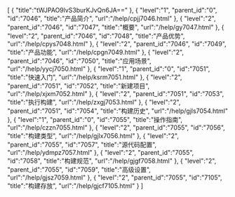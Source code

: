 [
	{
		"title":"tWJPAO9lvS3burKJvQn6JA=="
	},
	{
		"level":"1",
		"parent_id":"0",
		"id":"7046",
		"title":"产品简介",
		"url":"/help/cpjj7046.html"
	},
	{
		"level":"2",
		"parent_id":"7046",
		"id":"7047",
		"title":"概要",
		"url":"/help/gy7047.html"
	},
	{
		"level":"2",
		"parent_id":"7046",
		"id":"7048",
		"title":"产品优势",
		"url":"/help/cpys7048.html"
	},
	{
		"level":"2",
		"parent_id":"7046",
		"id":"7049",
		"title":"产品功能",
		"url":"/help/cpgn7049.html"
	},
	{
		"level":"2",
		"parent_id":"7046",
		"id":"7050",
		"title":"应用场景",
		"url":"/help/yycj7050.html"
	},
	{
		"level":"1",
		"parent_id":"0",
		"id":"7051",
		"title":"快速入门",
		"url":"/help/ksrm7051.html"
	},
	{
		"level":"2",
		"parent_id":"7051",
		"id":"7052",
		"title":"新建项目",
		"url":"/help/xjxm7052.html"
	},
	{
		"level":"2",
		"parent_id":"7051",
		"id":"7053",
		"title":"执行构建",
		"url":"/help/zxgj7053.html"
	},
	{
		"level":"2",
		"parent_id":"7051",
		"id":"7054",
		"title":"构建历史",
		"url":"/help/gjls7054.html"
	},
	{
		"level":"1",
		"parent_id":"0",
		"id":"7055",
		"title":"操作指南",
		"url":"/help/czzn7055.html"
	},
	{
		"level":"2",
		"parent_id":"7055",
		"id":"7056",
		"title":"构建类型",
		"url":"/help/gjlx7056.html"
	},
	{
		"level":"2",
		"parent_id":"7055",
		"id":"7057",
		"title":"源代码配置",
		"url":"/help/ydmpz7057.html"
	},
	{
		"level":"2",
		"parent_id":"7055",
		"id":"7058",
		"title":"构建规范",
		"url":"/help/gjgf7058.html"
	},
	{
		"level":"2",
		"parent_id":"7055",
		"id":"7059",
		"title":"高级设置",
		"url":"/help/gjsz7059.html"
	},
	{
		"level":"2",
		"parent_id":"7055",
		"id":"7105",
		"title":"构建存放",
		"url":"/help/gjcf7105.html"
	}
]